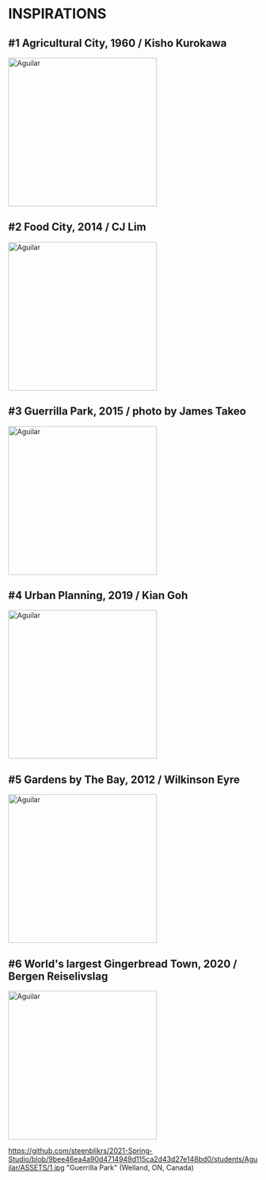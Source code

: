 
# INSPIRATIONS

## #1 Agricultural City, 1960 / Kisho Kurokawa
 <img alt="Aguilar" src="https://github.com/steenblikrs/2021-Spring-Studio/blob/9bee46ea4a90d4714949d115ca2d43d27e148bd0/students/Aguilar/ASSETS/1.jpg?raw=true" width="300">

## #2 Food City, 2014 / CJ Lim
 <img alt="Aguilar" src="https://github.com/steenblikrs/2021-Spring-Studio/blob/d01ffb85cbad1819878b8f8f1f1ea4336e2722c1/students/Aguilar/ASSETS/2.jpg?raw=true" width="300">

## #3 Guerrilla Park, 2015 / photo by James Takeo
 <img alt="Aguilar" src="https://github.com/steenblikrs/2021-Spring-Studio/blob/f0aa1a7b6f864f03e7c8a12882acdf210f9305c1/students/Aguilar/ASSETS/3.jpg?raw=true" width="300">
 
## #4 Urban Planning, 2019 / Kian Goh
 <img alt="Aguilar" src="https://github.com/steenblikrs/2021-Spring-Studio/blob/e69463bea48d48d9476b5582ef0f70e549cbf3a6/students/Aguilar/ASSETS/4.jpg?raw=true" width="300">
 
## #5 Gardens by The Bay, 2012 / Wilkinson Eyre
 <img alt="Aguilar" src="https://github.com/steenblikrs/2021-Spring-Studio/blob/c477d86089d25455b12cbb85f3545284c048eb9a/students/Aguilar/ASSETS/5.jpg?raw=true" width="300">
 
## #6 World's largest Gingerbread Town, 2020 / Bergen Reiselivslag
 <img alt="Aguilar" src="https://github.com/steenblikrs/2021-Spring-Studio/blob/6a76b6dbd348180788a7720c4141e750dffb378a/students/Aguilar/ASSETS/6.jpg?raw=true" width="300">
 
 
 
 
https://github.com/steenblikrs/2021-Spring-Studio/blob/9bee46ea4a90d4714949d115ca2d43d27e148bd0/students/Aguilar/ASSETS/1.jpg
"Guerrilla Park" (Welland, ON, Canada)

